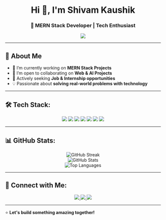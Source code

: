 <h1 align="center">Hi 👋, I'm Shivam Kaushik</h1>
<h3 align="center">🚀 MERN Stack Developer | Tech Enthusiast</h3>

<p align="center">
  <img src="https://readme-typing-svg.herokuapp.com?font=Fira+Code&pause=1000&color=00FF00&center=true&vCenter=true&width=435&lines=Passionate+Developer;MERN+Stack+%7C+C%2B%2B+%7C+Python;Building+Scalable+Solutions;Always+Learning+New+Techs!">
</p>

---

## 🚀 About Me
- 🌱 I’m currently working on **MERN Stack Projects**
- 🤝 I’m open to collaborating on **Web & AI Projects**
- 💼 Actively seeking **Job & Internship opportunities**
- 💡 Passionate about **solving real-world problems with technology**

---

## 🛠️ Tech Stack:
<p align="center">
  <img src="https://img.shields.io/badge/JavaScript-F7DF1E?style=for-the-badge&logo=javascript&logoColor=black" />
  <img src="https://img.shields.io/badge/React-61DAFB?style=for-the-badge&logo=react&logoColor=black" />
  <img src="https://img.shields.io/badge/Node.js-339933?style=for-the-badge&logo=node.js&logoColor=white" />
  <img src="https://img.shields.io/badge/Express.js-000000?style=for-the-badge&logo=express&logoColor=white" />
  <img src="https://img.shields.io/badge/MongoDB-47A248?style=for-the-badge&logo=mongodb&logoColor=white" />
  <img src="https://img.shields.io/badge/C++-00599C?style=for-the-badge&logo=c%2B%2B&logoColor=white" />
  <img src="https://img.shields.io/badge/Python-3776AB?style=for-the-badge&logo=python&logoColor=white" />
</p>

---

## 📊 GitHub Stats:
<p align="center">
  <img src="https://github-readme-streak-stats.herokuapp.com/?user=Shivaam16&theme=dark" alt="GitHub Streak" />
  <br>
  <img src="https://github-readme-stats.vercel.app/api?username=Shivaam16&show_icons=true&theme=dark" alt="GitHub Stats" />
  <br>
  <img src="https://github-readme-stats.vercel.app/api/top-langs/?username=Shivaam16&layout=compact&theme=dark" alt="Top Languages" />
</p>

---

## 🤝 Connect with Me:
<p align="center">
  <a href="https://www.linkedin.com/in/shivam-kaushik-31a450228/" target="_blank">
    <img src="https://img.shields.io/badge/LinkedIn-0077B5?style=for-the-badge&logo=linkedin&logoColor=white" />
  </a>
  <a href="mailto:skshivamkaushik16@gmail.com">
    <img src="https://img.shields.io/badge/Email-D14836?style=for-the-badge&logo=gmail&logoColor=white" />
  </a>
  <a href="https://github.com/Shivaam16">
    <img src="https://img.shields.io/badge/GitHub-181717?style=for-the-badge&logo=github&logoColor=white" />
  </a>
</p>

---

⭐ **Let's build something amazing together!**
